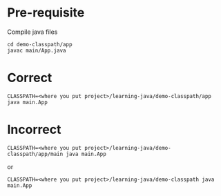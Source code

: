 
# Pre-requisite
Compile java files
```
cd demo-classpath/app
javac main/App.java
```

# Correct
```
CLASSPATH=<where you put project>/learning-java/demo-classpath/app java main.App
```

# Incorrect
```
CLASSPATH=<where you put project>/learning-java/demo-classpath/app/main java main.App
```
or
```
CLASSPATH=<where you put project>/learning-java/demo-classpath java main.App
```
